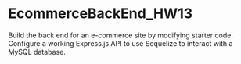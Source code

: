 # EcommerceBackEnd_HW13
Build the back end for an e-commerce site by modifying starter code. Configure a working Express.js API to use Sequelize to interact with a MySQL database.
